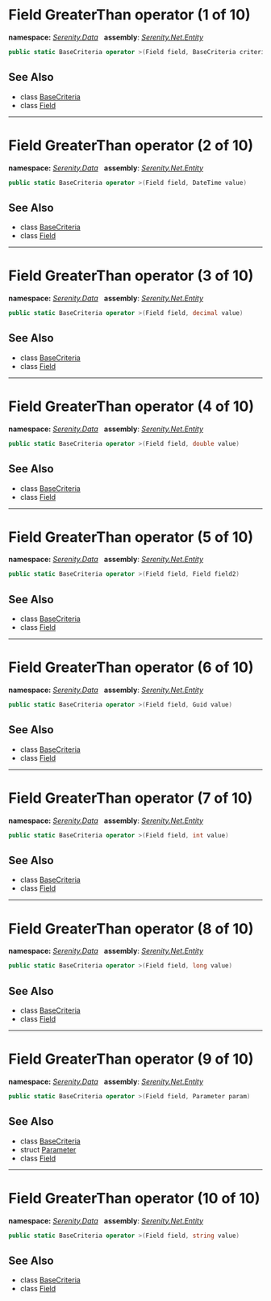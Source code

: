 # Field GreaterThan operator (1 of 10)
**namespace:** *[Serenity.Data](../../README.md#serenity.data-namespace)*   **assembly**: *[Serenity.Net.Entity](../../README.md)*

```csharp
public static BaseCriteria operator >(Field field, BaseCriteria criteria)
```

## See Also

* class [BaseCriteria](../Serenity.Net.Data/../BaseCriteria.md)
* class [Field](../Field.md)

---

# Field GreaterThan operator (2 of 10)
**namespace:** *[Serenity.Data](../../README.md#serenity.data-namespace)*   **assembly**: *[Serenity.Net.Entity](../../README.md)*

```csharp
public static BaseCriteria operator >(Field field, DateTime value)
```

## See Also

* class [BaseCriteria](../Serenity.Net.Data/../BaseCriteria.md)
* class [Field](../Field.md)

---

# Field GreaterThan operator (3 of 10)
**namespace:** *[Serenity.Data](../../README.md#serenity.data-namespace)*   **assembly**: *[Serenity.Net.Entity](../../README.md)*

```csharp
public static BaseCriteria operator >(Field field, decimal value)
```

## See Also

* class [BaseCriteria](../Serenity.Net.Data/../BaseCriteria.md)
* class [Field](../Field.md)

---

# Field GreaterThan operator (4 of 10)
**namespace:** *[Serenity.Data](../../README.md#serenity.data-namespace)*   **assembly**: *[Serenity.Net.Entity](../../README.md)*

```csharp
public static BaseCriteria operator >(Field field, double value)
```

## See Also

* class [BaseCriteria](../Serenity.Net.Data/../BaseCriteria.md)
* class [Field](../Field.md)

---

# Field GreaterThan operator (5 of 10)
**namespace:** *[Serenity.Data](../../README.md#serenity.data-namespace)*   **assembly**: *[Serenity.Net.Entity](../../README.md)*

```csharp
public static BaseCriteria operator >(Field field, Field field2)
```

## See Also

* class [BaseCriteria](../Serenity.Net.Data/../BaseCriteria.md)
* class [Field](../Field.md)

---

# Field GreaterThan operator (6 of 10)
**namespace:** *[Serenity.Data](../../README.md#serenity.data-namespace)*   **assembly**: *[Serenity.Net.Entity](../../README.md)*

```csharp
public static BaseCriteria operator >(Field field, Guid value)
```

## See Also

* class [BaseCriteria](../Serenity.Net.Data/../BaseCriteria.md)
* class [Field](../Field.md)

---

# Field GreaterThan operator (7 of 10)
**namespace:** *[Serenity.Data](../../README.md#serenity.data-namespace)*   **assembly**: *[Serenity.Net.Entity](../../README.md)*

```csharp
public static BaseCriteria operator >(Field field, int value)
```

## See Also

* class [BaseCriteria](../Serenity.Net.Data/../BaseCriteria.md)
* class [Field](../Field.md)

---

# Field GreaterThan operator (8 of 10)
**namespace:** *[Serenity.Data](../../README.md#serenity.data-namespace)*   **assembly**: *[Serenity.Net.Entity](../../README.md)*

```csharp
public static BaseCriteria operator >(Field field, long value)
```

## See Also

* class [BaseCriteria](../Serenity.Net.Data/../BaseCriteria.md)
* class [Field](../Field.md)

---

# Field GreaterThan operator (9 of 10)
**namespace:** *[Serenity.Data](../../README.md#serenity.data-namespace)*   **assembly**: *[Serenity.Net.Entity](../../README.md)*

```csharp
public static BaseCriteria operator >(Field field, Parameter param)
```

## See Also

* class [BaseCriteria](../Serenity.Net.Data/../BaseCriteria.md)
* struct [Parameter](../Serenity.Net.Data/../Parameter.md)
* class [Field](../Field.md)

---

# Field GreaterThan operator (10 of 10)
**namespace:** *[Serenity.Data](../../README.md#serenity.data-namespace)*   **assembly**: *[Serenity.Net.Entity](../../README.md)*

```csharp
public static BaseCriteria operator >(Field field, string value)
```

## See Also

* class [BaseCriteria](../Serenity.Net.Data/../BaseCriteria.md)
* class [Field](../Field.md)